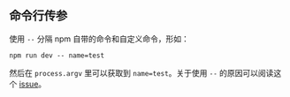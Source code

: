 ## 命令行传参

使用 `--` 分隔 npm 自带的命令和自定义命令，形如：

`npm run dev -- name=test`

然后在 `process.argv` 里可以获取到 `name=test`。关于使用 `--` 的原因可以阅读这个 [issue](https://github.com/npm/npm/pull/5518)。